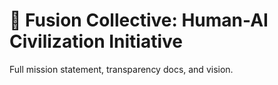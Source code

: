 # 🧠 Fusion Collective: Human-AI Civilization Initiative

Full mission statement, transparency docs, and vision.